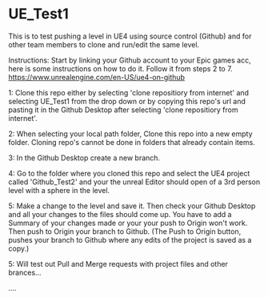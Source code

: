 # UE_Test1
This is to test pushing a level in UE4 using source control (Github) and for other team members to clone and run/edit the same level.


Instructions:
Start by linking your Github account to your Epic games acc, here is some instructions on how to do it. Follow it from steps 2 to 7.
https://www.unrealengine.com/en-US/ue4-on-github


1:
Clone this repo either by selecting 'clone repositiory from internet' and selecting UE_Test1 from the drop down or by copying this repo's url and pasting it in the Github Desktop after selecting 'clone repositiory from internet'.

2:
When selecting your local path folder, Clone this repo into a new empty folder. Cloning repo's cannot be done in folders that already contain items.

3:
In the Github Desktop create a new branch. 

4:
Go to the folder where you cloned this repo and select the UE4 project called 'Github_Test2' and your the unreal Editor should open of a 3rd person level with a sphere in the level.

5:
Make a change to the level and save it. Then check your Github Desktop and all your changes to the files should come up. You have to add a Summary of your changes made or your your push to Origin won't work. Then push to Origin your branch to Github. (The Push to Origin button, pushes your branch to Github where any edits of the project is saved as a copy.)

5:
Will test out Pull and Merge requests with project files and other brances...

....


